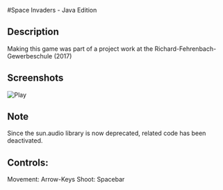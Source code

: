 #Space Invaders - Java Edition

## Description

Making this game was part of a project work at the Richard-Fehrenbach-Gewerbeschule (2017)

## Screenshots
![Play](https://user-images.githubusercontent.com/82582800/143043557-1d34508d-3a29-460b-9469-fb94427e50aa.png)

## Note
Since the sun.audio library is now deprecated, related code has been deactivated.

## Controls:
Movement: Arrow-Keys
Shoot: Spacebar
